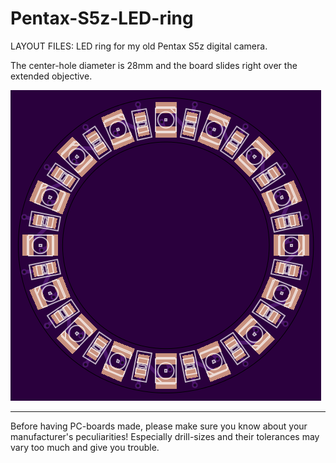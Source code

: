 
Pentax-S5z-LED-ring
===================

LAYOUT FILES: LED ring for my old Pentax S5z digital camera.

The center-hole diameter is 28mm and the board slides right over the extended objective.

[![Pentax-S5z-LED-ring](https://github.com/madworm/Pentax-S5z-LED-ring/raw/master/gerber_files/PNGs/Pentax-S5z-LED-ring__front_purple.png)](https://github.com/madworm/Pentax-S5z-LED-ring/blob/master/gerber_files/PNGs/Pentax-S5z-LED-ring__front_purple.png)

---

Before having PC-boards made, please make sure you know about your manufacturer's peculiarities!
Especially drill-sizes and their tolerances may vary too much and give you trouble.

